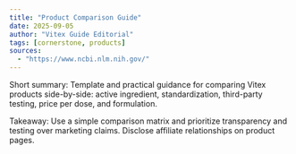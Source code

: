 ```yaml
---
title: "Product Comparison Guide"
date: 2025-09-05
author: "Vitex Guide Editorial"
tags: [cornerstone, products]
sources:
  - "https://www.ncbi.nlm.nih.gov/"
---
```


Short summary: Template and practical guidance for comparing Vitex products side-by-side: active ingredient, standardization, third-party testing, price per dose, and formulation.

Takeaway: Use a simple comparison matrix and prioritize transparency and testing over marketing claims. Disclose affiliate relationships on product pages.